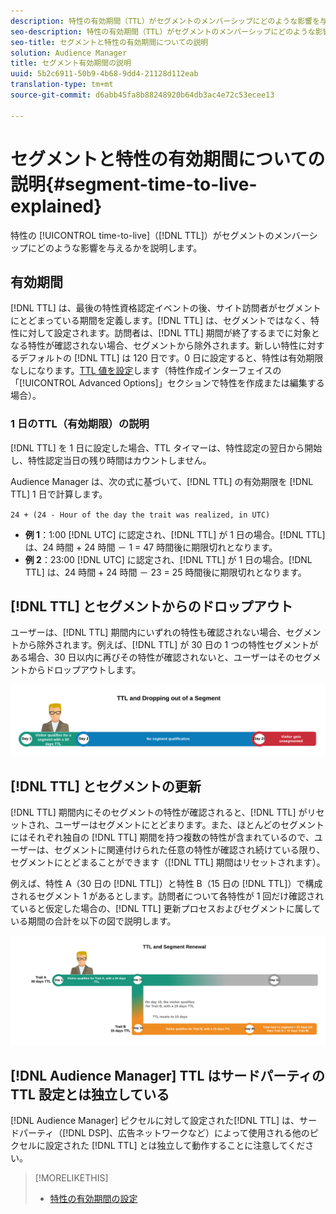 ```yaml
---
description: 特性の有効期間（TTL）がセグメントのメンバーシップにどのような影響を与えるかを説明します。
seo-description: 特性の有効期間（TTL）がセグメントのメンバーシップにどのような影響を与えるかを説明します。
seo-title: セグメントと特性の有効期間についての説明
solution: Audience Manager
title: セグメント有効期間の説明
uuid: 5b2c6911-50b9-4b68-9dd4-21128d112eab
translation-type: tm+mt
source-git-commit: d6abb45fa8b88248920b64db3ac4e72c53ecee13

---
```



# セグメントと特性の有効期間についての説明{#segment-time-to-live-explained}

特性の [!UICONTROL time-to-live]（[!DNL TTL]）がセグメントのメンバーシップにどのような影響を与えるかを説明します。

<!-- segment-ttl-explained.xml -->

## 有効期間

[!DNL TTL] は、最後の特性資格認定イベントの後、サイト訪問者がセグメントにとどまっている期間を定義します。[!DNL TTL] は、セグメントではなく、特性に対して設定されます。訪問者は、[!DNL TTL] 期間が終了するまでに対象となる特性が確認されない場合、セグメントから除外されます。新しい特性に対するデフォルトの [!DNL TTL] は 120 日です。0 日に設定すると、特性は有効期限なしになります。[TTL 値を設定](../../features/traits/create-onboarded-rule-based-traits.md#set-expiration-interval)します（特性作成インターフェイスの「[!UICONTROL Advanced Options]」セクションで特性を作成または編集する場合）。

### 1 日のTTL（有効期限）の説明

[!DNL TTL] を 1 日に設定した場合、TTL タイマーは、特性認定の翌日から開始し、特性認定当日の残り時間はカウントしません。

Audience Manager は、次の式に基づいて、[!DNL TTL] の有効期限を [!DNL TTL] 1 日で計算します。

`24 + (24 - Hour of the day the trait was realized, in UTC)`

* **例 1**：1:00 [!DNL UTC] に認定され、[!DNL TTL] が 1 日の場合。[!DNL TTL] は、24 時間 + 24 時間 － 1 = 47 時間後に期限切れとなります。
* **例 2**：23:00 [!DNL UTC] に認定され、[!DNL TTL] が 1 日の場合。[!DNL TTL] は、24 時間 + 24 時間 － 23 = 25 時間後に期限切れとなります。

## [!DNL TTL] とセグメントからのドロップアウト

ユーザーは、[!DNL TTL] 期間内にいずれの特性も確認されない場合、セグメントから除外されます。例えば、[!DNL TTL] が 30 日の 1 つの特性セグメントがある場合、30 日以内に再びその特性が確認されないと、ユーザーはそのセグメントからドロップアウトします。

![](assets/ttl-explained.png)

## [!DNL TTL] とセグメントの更新

[!DNL TTL] 期間内にそのセグメントの特性が確認されると、[!DNL TTL] がリセットされ、ユーザーはセグメントにとどまります。また、ほとんどのセグメントにはそれぞれ独自の [!DNL TTL] 期間を持つ複数の特性が含まれているので、ユーザーは、セグメントに関連付けられた任意の特性が確認され続けている限り、セグメントにとどまることができます（[!DNL TTL] 期間はリセットされます）。

例えば、特性 A（30 日の [!DNL TTL]）と特性 B（15 日の [!DNL TTL]）で構成されるセグメント 1 があるとします。訪問者について各特性が 1 回だけ確認されていると仮定した場合の、[!DNL TTL] 更新プロセスおよびセグメントに属している期間の合計を以下の図で説明します。

![](assets/ttl-renewal.png)

## [!DNL Audience Manager] TTL はサードパーティの TTL 設定とは独立している

[!DNL Audience Manager] ピクセルに対して設定された[!DNL TTL] は、サードパーティ（[!DNL DSP]、広告ネットワークなど）によって使用される他のピクセルに設定された [!DNL TTL] とは独立して動作することに注意してください。

>[!MORELIKETHIS]
>
>* [特性の有効期間の設定](../../features/traits/create-onboarded-rule-based-traits.md#set-expiration-interval)

